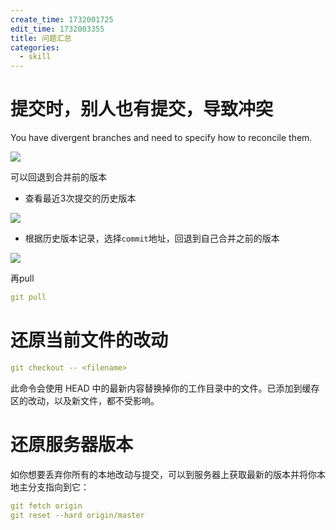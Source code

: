 ```yaml
---
create_time: 1732001725
edit_time: 1732003355
title: 问题汇总
categories:
  - skill
---
```



# 提交时，别人也有提交，导致冲突

You have divergent branches and need to specify how to reconcile them.

<img src="/assets/YwfHbO4qKohA8LxxnsZccyoEnff.png" src-width="721" class="markdown-img m-auto" src-height="335" align="center"/>

可以回退到合并前的版本

- 查看最近3次提交的历史版本

<img src="/assets/BBuFbQS2VooxwtxeyFpcQQcJnTc.png" src-width="656" class="markdown-img m-auto" src-height="276" align="center"/>

- 根据历史版本记录，选择`commit`地址，回退到自己合并之前的版本

<img src="/assets/UbBPbq33QoH9iAxeg69cm4CZnpb.png" src-width="700" class="markdown-img m-auto" src-height="58" align="center"/>

再pull

```yaml
git pull
```

# 还原当前文件的改动

```yaml
git checkout -- <filename>
```

此命令会使用 HEAD 中的最新内容替换掉你的工作目录中的文件。已添加到缓存区的改动，以及新文件，都不受影响。

# 还原服务器版本

如你想要丢弃你所有的本地改动与提交，可以到服务器上获取最新的版本并将你本地主分支指向到它：

```yaml
git fetch origin
git reset --hard origin/master
```

